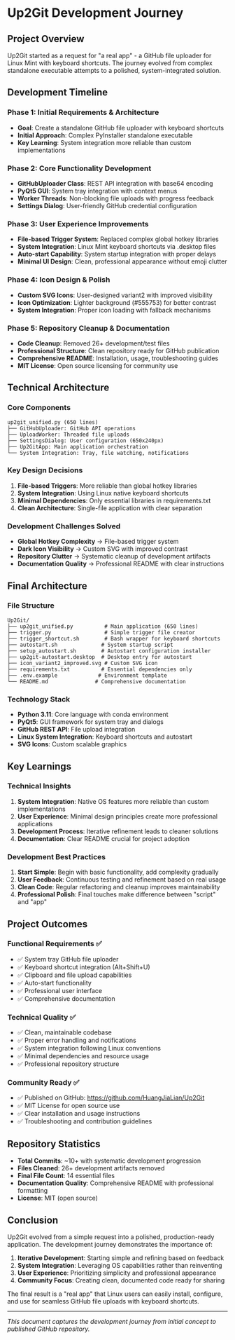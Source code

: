 # Up2Git Development Journey

## Project Overview
Up2Git started as a request for "a real app" - a GitHub file uploader for Linux Mint with keyboard shortcuts. The journey evolved from complex standalone executable attempts to a polished, system-integrated solution.

## Development Timeline

### Phase 1: Initial Requirements & Architecture
- **Goal**: Create a standalone GitHub file uploader with keyboard shortcuts
- **Initial Approach**: Complex PyInstaller standalone executable
- **Key Learning**: System integration more reliable than custom implementations

### Phase 2: Core Functionality Development
- **GitHubUploader Class**: REST API integration with base64 encoding
- **PyQt5 GUI**: System tray integration with context menus
- **Worker Threads**: Non-blocking file uploads with progress feedback
- **Settings Dialog**: User-friendly GitHub credential configuration

### Phase 3: User Experience Improvements
- **File-based Trigger System**: Replaced complex global hotkey libraries
- **System Integration**: Linux Mint keyboard shortcuts via .desktop files
- **Auto-start Capability**: System startup integration with proper delays
- **Minimal UI Design**: Clean, professional appearance without emoji clutter

### Phase 4: Icon Design & Polish
- **Custom SVG Icons**: User-designed variant2 with improved visibility
- **Icon Optimization**: Lighter background (#555753) for better contrast
- **System Integration**: Proper icon loading with fallback mechanisms

### Phase 5: Repository Cleanup & Documentation
- **Code Cleanup**: Removed 26+ development/test files
- **Professional Structure**: Clean repository ready for GitHub publication
- **Comprehensive README**: Installation, usage, troubleshooting guides
- **MIT License**: Open source licensing for community use

## Technical Architecture

### Core Components
```
up2git_unified.py (650 lines)
├── GitHubUploader: GitHub API operations
├── UploadWorker: Threaded file uploads  
├── SettingsDialog: User configuration (650x240px)
├── Up2GitApp: Main application orchestration
└── System Integration: Tray, file watching, notifications
```

### Key Design Decisions
1. **File-based Triggers**: More reliable than global hotkey libraries
2. **System Integration**: Using Linux native keyboard shortcuts
3. **Minimal Dependencies**: Only essential libraries in requirements.txt
4. **Clean Architecture**: Single-file application with clear separation

### Development Challenges Solved
- **Global Hotkey Complexity** → File-based trigger system
- **Dark Icon Visibility** → Custom SVG with improved contrast
- **Repository Clutter** → Systematic cleanup of development artifacts
- **Documentation Quality** → Professional README with clear instructions

## Final Architecture

### File Structure
```
Up2Git/
├── up2git_unified.py          # Main application (650 lines)
├── trigger.py                 # Simple trigger file creator
├── trigger_shortcut.sh        # Bash wrapper for keyboard shortcuts
├── autostart.sh              # System startup script
├── setup_autostart.sh        # Autostart configuration installer
├── up2git-autostart.desktop  # Desktop entry for autostart
├── icon_variant2_improved.svg # Custom SVG icon
├── requirements.txt          # Essential dependencies only
├── .env.example             # Environment template
└── README.md               # Comprehensive documentation
```

### Technology Stack
- **Python 3.11**: Core language with conda environment
- **PyQt5**: GUI framework for system tray and dialogs
- **GitHub REST API**: File upload integration
- **Linux System Integration**: Keyboard shortcuts and autostart
- **SVG Icons**: Custom scalable graphics

## Key Learnings

### Technical Insights
1. **System Integration**: Native OS features more reliable than custom implementations
2. **User Experience**: Minimal design principles create more professional applications
3. **Development Process**: Iterative refinement leads to cleaner solutions
4. **Documentation**: Clear README crucial for project adoption

### Development Best Practices
1. **Start Simple**: Begin with basic functionality, add complexity gradually
2. **User Feedback**: Continuous testing and refinement based on real usage
3. **Clean Code**: Regular refactoring and cleanup improves maintainability
4. **Professional Polish**: Final touches make difference between "script" and "app"

## Project Outcomes

### Functional Requirements ✅
- ✅ System tray GitHub file uploader
- ✅ Keyboard shortcut integration (Alt+Shift+U)
- ✅ Clipboard and file upload capabilities
- ✅ Auto-start functionality
- ✅ Professional user interface
- ✅ Comprehensive documentation

### Technical Quality ✅
- ✅ Clean, maintainable codebase
- ✅ Proper error handling and notifications
- ✅ System integration following Linux conventions
- ✅ Minimal dependencies and resource usage
- ✅ Professional repository structure

### Community Ready ✅
- ✅ Published on GitHub: https://github.com/HuangJiaLian/Up2Git
- ✅ MIT License for open source use
- ✅ Clear installation and usage instructions
- ✅ Troubleshooting and contribution guidelines

## Repository Statistics
- **Total Commits**: ~10+ with systematic development progression
- **Files Cleaned**: 26+ development artifacts removed
- **Final File Count**: 14 essential files
- **Documentation Quality**: Comprehensive README with professional formatting
- **License**: MIT (open source)

## Conclusion

Up2Git evolved from a simple request into a polished, production-ready application. The development journey demonstrates the importance of:

1. **Iterative Development**: Starting simple and refining based on feedback
2. **System Integration**: Leveraging OS capabilities rather than reinventing
3. **User Experience**: Prioritizing simplicity and professional appearance
4. **Community Focus**: Creating clean, documented code ready for sharing

The final result is a "real app" that Linux users can easily install, configure, and use for seamless GitHub file uploads with keyboard shortcuts.

---

*This document captures the development journey from initial concept to published GitHub repository.*
